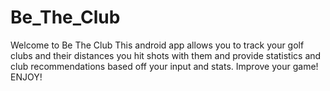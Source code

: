 ﻿# Be_The_Club
 Welcome to Be The Club
 This android app allows you to track your golf clubs and their distances you hit shots with them and provide statistics
 and  club recommendations based off your input and stats.
 Improve your game! ENJOY!
